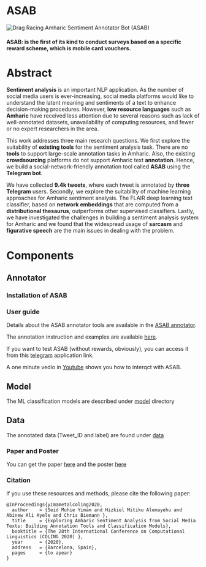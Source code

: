 # ASAB
![Drag Racing](sentiment_XC5_icon.ico)
Amharic Sentiment Annotator Bot (ASAB)

#### ASAB: is the first of its kind to conduct surveys based on a specific reward scheme, which is mobile card vouchers.




# Abstract

**Sentiment analysis** is an important NLP application. As the number of social media users is ever-increasing, social media platforms would like to understand the latent meaning and sentiments of a text to enhance decision-making procedures. However, **low resource languages** such as **Amharic** have received less attention due to several reasons such as lack of well-annotated datasets, unavailability of computing resources, and fewer or no expert researchers in the area.

This work addresses three main research questions. We first explore the suitability of **existing tools** for the sentiment analysis task. There are no **tools** to support large-scale annotation tasks in Amharic. Also, the existing **crowdsourcing** platforms do not support Amharic text **annotation**. Hence, we build a social-network-friendly annotation tool called **ASAB** using the **Telegram bot**. 

We have collected **9.4k tweets**, where each tweet is annotated by **three** **Telegram** users. Secondly, we explore the suitability of machine learning approaches for Amharic sentiment analysis. The FLAIR deep learning text classifier, based on **network embeddings** that are computed from a **distributional thesaurus**, outperforms other supervised classifiers. Lastly, we have investigated the challenges in building a sentiment analysis system for Amharic and we found that the widespread usage of **sarcasm** and **figurative speech** are the main issues in dealing with the problem. 

# Components
## Annotator
### Installation of ASAB
### User guide
Details about the ASAB annotator tools are available in the [ASAB annotator](annotator/readme.md).

The annotation instruction and examples are available [here](https://annotation-wq.github.io/).

If you want to test ASAB (without rewards, obviously), you can access  it from this [telegram](https://t.me/Hizevbot) application link.

A one minute vedio in [Youtube](https://youtu.be/RwVnNA-YTmc) shows you how to interqct with ASAB.

## Model
The ML classification models are described under [model](model/) directory

## Data
The annotated data (Tweet_ID and label) are found under [data](https://github.com/uhh-lt/ASAB/tree/main/data)

### Paper and Poster
You can get the paper [here](https://www.inf.uni-hamburg.de/en/inst/ab/lt/publications/2020-yimametal-coling-asab.pdf) and the poster [here](https://www.inf.uni-hamburg.de/en/inst/ab/lt/publications/2020-yimametal-coling-asab-poster.pdf)
### Citation

If you use these resources and methods, please cite the following paper:

```
@InProceedings{yimametalcoling2020,
  author    = {Seid Muhie Yimam and Hizkiel Mitiku Alemayehu and Abinew Ali Ayele and Chris Biemann },
  title     = {Exploring Amharic Sentiment Analysis from Social Media Texts: Building Annotation Tools and Classification Models},
  booktitle = {The 28th International Conference on Computational Linguistics (COLING 2020) },
  year      = {2020},
  address   = {Barcelona, Spain},
  pages     = {to apear}
}
```
